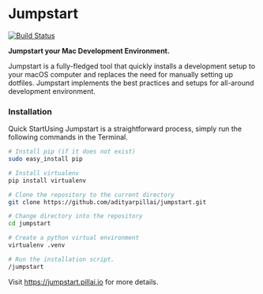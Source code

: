 
# Jumpstart

[![Build Status](https://travis-ci.com/adityarpillai/macOS-developer-setup.svg?branch=master)](https://travis-ci.com/adityarpillai/macOS-developer-setup)

**Jumpstart your Mac Development Environment.**

Jumpstart is a fully-fledged tool that quickly installs a development setup to your macOS computer and replaces the need for manually setting up dotfiles. Jumpstart implements the best practices and setups for all-around development environment.

### Installation

Quick StartUsing Jumpstart is a straightforward process, simply run the following commands in the Terminal.
```bash
# Install pip (if it does not exist)
sudo easy_install pip

# Install virtualenv
pip install virtualenv

# Clone the repository to the current directory
git clone https://github.com/adityarpillai/jumpstart.git

# Change directory into the repository
cd jumpstart

# Create a python virtual environment
virtualenv .venv

# Run the installation script.
/jumpstart
```

Visit https://jumpstart.pillai.io for more details.
